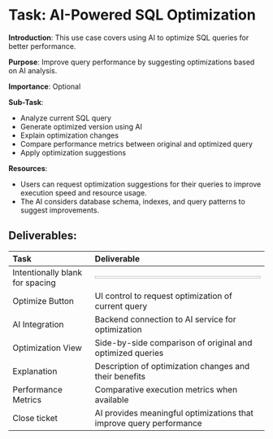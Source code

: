 Task: AI-Powered SQL Optimization
=================================
**Introduction**: This use case covers using AI to optimize SQL queries for better performance.

**Purpose**: Improve query performance by suggesting optimizations based on AI analysis.

**Importance**: Optional

**Sub-Task**: 

 * Analyze current SQL query
 * Generate optimized version using AI
 * Explain optimization changes
 * Compare performance metrics between original and optimized query
 * Apply optimization suggestions

**Resources**:

 * Users can request optimization suggestions for their queries to improve execution speed and resource usage.
 * The AI considers database schema, indexes, and query patterns to suggest improvements.

Deliverables:
----------------------

| Task | Deliverable |
|:--------------|:----------------|
| Intentionally blank for spacing | <img height=5 width=700/> |
| Optimize Button | UI control to request optimization of current query |
| AI Integration | Backend connection to AI service for optimization |
| Optimization View | Side-by-side comparison of original and optimized queries |
| Explanation | Description of optimization changes and their benefits |
| Performance Metrics | Comparative execution metrics when available |
| Close ticket | AI provides meaningful optimizations that improve query performance |
